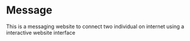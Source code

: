 # Message
This is a messaging website to connect two individual on internet using a interactive website interface
